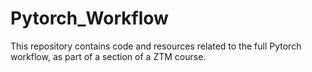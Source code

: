 # Pytorch_Workflow
This repository contains code and resources related to the full Pytorch workflow, as part of a section of a ZTM course.
